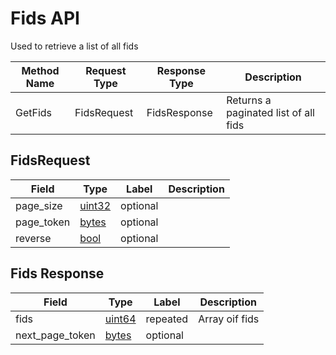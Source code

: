 # Fids API

Used to retrieve a list of all fids

| Method Name | Request Type | Response Type | Description                          |
|-------------|--------------|---------------|--------------------------------------|
| GetFids     | FidsRequest  | FidsResponse  | Returns a paginated list of all fids |

## FidsRequest

| Field      | Type              | Label    | Description |
|------------|-------------------|----------|-------------|
| page_size  | [uint32](#uint32) | optional |             |
| page_token | [bytes](#bytes)   | optional |             |
| reverse    | [bool](#bool)     | optional |             |

## Fids Response

| Field           | Type            | Label    | Description    |
|-----------------|-----------------|----------|----------------|
| fids            | [uint64](#)     | repeated | Array oif fids |
| next_page_token | [bytes](#bytes) | optional |                |
